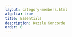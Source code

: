 ```yaml
---
layout: category-members.html
algolia: true
title: Essentials
description: Kuzzle Koncorde
order: 0
---
```

